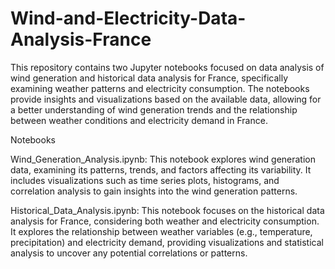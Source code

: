 # Wind-and-Electricity-Data-Analysis-France
This repository contains two Jupyter notebooks focused on data analysis of wind generation and historical data analysis for France, 
specifically examining weather patterns and electricity consumption. The notebooks provide insights and visualizations based on the available data, 
allowing for a better understanding of wind generation trends and the relationship between weather conditions and electricity demand in France.

Notebooks

Wind_Generation_Analysis.ipynb: This notebook explores wind generation data, examining its patterns, trends, and factors affecting its variability. 
It includes visualizations such as time series plots, histograms, and correlation analysis to gain insights into the wind generation patterns.

Historical_Data_Analysis.ipynb: This notebook focuses on the historical data analysis for France, considering both weather and electricity consumption.
It explores the relationship between weather variables (e.g., temperature, precipitation) and electricity demand, providing visualizations and statistical 
analysis to uncover any potential correlations or patterns.
